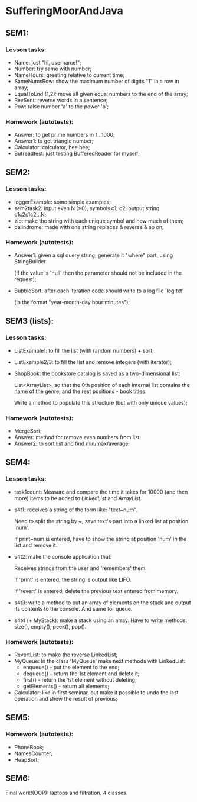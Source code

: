 # SufferingMoorAndJava

## SEM1:
### Lesson tasks:
* Name: just "hi, username!"; 
* Number: try same with number;
* NameHours: greeting relative to current time;
* SameNumsRow: show the maximum number of digits "1" in a row in array;
* EqualToEnd (1,2): move all given equal numbers to the end of the array;
* RevSent: reverse words in a sentence;
* Pow: raise number 'a' to the power 'b';
### Homework (autotests):
* Answer: to get prime numbers in 1...1000; 
* Answer1: to get triangle number;
* Calculator: calculator, hee hee;
* Bufreadtest: just testing BufferedReader for myself;


## SEM2:
### Lesson tasks: 
* loggerExample: some simple examples;
* sem2task2: input even N (>0), symbols c1, c2, output string c1c2c1c2...N;
* zip: make the string with each unique symbol and how much of them;
* palindrome: made with one string replaces & reverse & so on;
### Homework (autotests):
* Answer1: given a sql query string, generate it "where" part, using StringBuilder

  (if the value is 'null' then the parameter should not be included in the request);
* BubbleSort: after each iteration code should write to a log file 'log.txt'

  (in the format "year-month-day hour:minutes");


## SEM3 (lists):
### Lesson tasks:
* ListExample1: to fill the list (with random numbers) + sort;
* ListExample2/3: to fill the list and remove integers (with iterator);
* ShopBook: the bookstore catalog is saved as a two-dimensional list:

  List<ArrayList<String>>, so that the 0th position of each internal list contains
  the name of the genre, and the rest positions - book titles.
  
  Write a method to populate this structure (but with only unique values);
### Homework (autotests):
* MergeSort;
* Answer: method for remove even numbers from list;
* Answer2: to sort list and find min/max/average;


## SEM4:
### Lesson tasks:
* task1count: Measure and compare the time it takes for 10000 (and then more) items to be added
to *LinkedList* and *ArrayList*.
* s4t1: receives a string of the form like: "text~num".

  Need to split the string by ~, save text's part into a linked list at position 'num'.

  If print~num is entered, have to show the string at position 'num' in the list and remove it.
* s4t2: make the console application that:

  Receives strings from the user and 'remembers' them.

  If 'print' is entered, the string is output like LIFO.

  If 'revert' is entered, delete the previous text entered from memory.
* s4t3: write a method to put an array of elements on the stack and output its contents to the console.
  And same for queue.
* s4t4 (+ MyStack): make a stack using an array.
  Have to write methods:
  size(), empty(), peek(), pop().
### Homework (autotests):
* RevertList: to make the reverse LinkedList;
* MyQueue:
  In the class 'MyQueue' make next methods with LinkedList:
  - enqueue() - put the element to the end;
  - dequeue() - return the 1st element and delete it;
  - first() - return the 1st element without deleting;
  - getElements() - return all elements;
* Calculator: like in first seminar, but make it possible to undo the last operation
  and show the result of previous;


## SEM5:

### Homework (autotests):
* PhoneBook;
* NamesCounter;
* HeapSort;


## SEM6:

Final work!(OOP): laptops and filtration, 4 classes.
